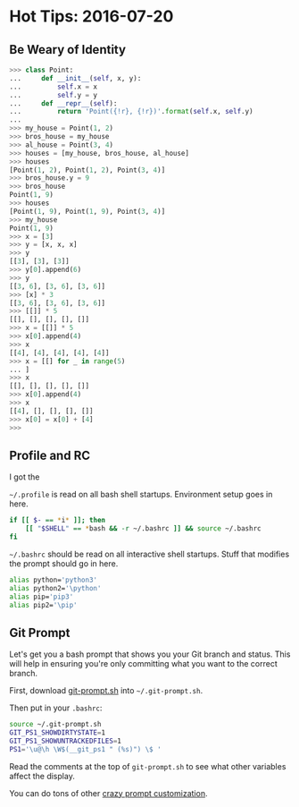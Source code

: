 # Hot Tips: 2016-07-20

## Be Weary of Identity

```py
>>> class Point:
...     def __init__(self, x, y):
...         self.x = x
...         self.y = y
...     def __repr__(self):
...         return 'Point({!r}, {!r})'.format(self.x, self.y)
...
>>> my_house = Point(1, 2)
>>> bros_house = my_house
>>> al_house = Point(3, 4)
>>> houses = [my_house, bros_house, al_house]
>>> houses
[Point(1, 2), Point(1, 2), Point(3, 4)]
>>> bros_house.y = 9
>>> bros_house
Point(1, 9)
>>> houses
[Point(1, 9), Point(1, 9), Point(3, 4)]
>>> my_house
Point(1, 9)
>>> x = [3]
>>> y = [x, x, x]
>>> y
[[3], [3], [3]]
>>> y[0].append(6)
>>> y
[[3, 6], [3, 6], [3, 6]]
>>> [x] * 3
[[3, 6], [3, 6], [3, 6]]
>>> [[]] * 5
[[], [], [], [], []]
>>> x = [[]] * 5
>>> x[0].append(4)
>>> x
[[4], [4], [4], [4], [4]]
>>> x = [[] for _ in range(5)
... ]
>>> x
[[], [], [], [], []]
>>> x[0].append(4)
>>> x
[[4], [], [], [], []]
>>> x[0] = x[0] + [4]
>>>
```

## Profile and RC

I got the

`~/.profile` is read on all bash shell startups.
Environment setup goes in here.

```sh
if [[ $- == *i* ]]; then
    [[ "$SHELL" == *bash && -r ~/.bashrc ]] && source ~/.bashrc
fi
```

`~/.bashrc` should be read on all interactive shell startups.
Stuff that modifies the prompt should go in here.

```bash
alias python='python3'
alias python2='\python'
alias pip='pip3'
alias pip2='\pip'
```

## Git Prompt

Let's get you a bash prompt that shows you your Git branch and status.
This will help in ensuring you're only committing what you want to the correct branch.

First, download [git-prompt.sh](https://raw.githubusercontent.com/git/git/master/contrib/completion/git-prompt.sh) into `~/.git-prompt.sh`.

Then put in your `.bashrc`:

```bash
source ~/.git-prompt.sh
GIT_PS1_SHOWDIRTYSTATE=1
GIT_PS1_SHOWUNTRACKEDFILES=1
PS1='\u@\h \W$(__git_ps1 " (%s)") \$ '
```

Read the comments at the top of `git-prompt.sh` to see what other variables affect the display.

You can do tons of other [crazy prompt customization](https://www.digitalocean.com/community/tutorials/how-to-customize-your-bash-prompt-on-a-linux-vps).
